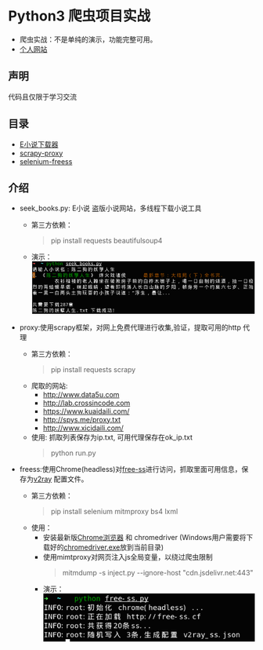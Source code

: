 # Python3 爬虫项目实战
* 爬虫实战：不是单纯的演示，功能完整可用。
* [个人网站](https://xiaotaoist.github.io)

## 声明
代码且仅限于学习交流

## 目录
* [E小说下载器](https://github.com/xiaoTaoist/python3-spider/blob/master/seek_books.py)
* [scrapy-proxy](https://github.com/xiaoTaoist/python3-spider/tree/master/proxy)
* [selenium-freess](https://github.com/xiaoTaoist/python3-spider/tree/master/freess)


## 介绍
* seek_books.py: E小说 盗版小说网站，多线程下载小说工具
    * 第三方依赖：
        > pip install requests beautifulsoup4
    * 演示：
        ![seek_books](https://raw.githubusercontent.com/xiaoTaoist/python3-spider/master/demo_pic/seek_books.png)
    
* proxy:使用scrapy框架，对网上免费代理进行收集,验证，提取可用的http 代理
    * 第三方依赖：
        > pip install requests scrapy
    * 爬取的网站:
        * http://www.data5u.com
        * http://lab.crossincode.com
        * https://www.kuaidaili.com/
        * http://spys.me/proxy.txt
        * http://www.xicidaili.com/
    * 使用: 抓取列表保存为ip.txt, 可用代理保存在ok_ip.txt
        > python run.py
* freess:使用Chrome(headless)对[free-ss](https://free-ss.site)进行访问，抓取里面可用信息，保存为[v2ray](https://github.com/v2ray/v2ray-core/releases) 配置文件。
    * 第三方依赖：
        > pip install selenium  mitmproxy bs4 lxml
    * 使用：
        * 安装最新版[Chrome浏览器](https://api.shuax.com/tools/getchrome) 和 chromedriver (Windows用户需要将下载好的[chromedriver.exe](http://npm.taobao.org/mirrors/chromedriver)放到当前目录)
        * 使用mimtproxy对网页注入js全局变量，以绕过爬虫限制
            > mitmdump -s inject.py --ignore-host "cdn.jsdelivr.net:443"
        * 演示：
            ![seek_books](https://raw.githubusercontent.com/xiaoTaoist/python3-spider/master/demo_pic/free-ss.png)
        

